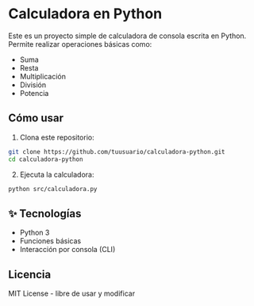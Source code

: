# Calculadora en Python 

Este es un proyecto simple de calculadora de consola escrita en Python. Permite realizar operaciones básicas como:

- Suma
- Resta
- Multiplicación
- División
- Potencia

## Cómo usar

1. Clona este repositorio:

```bash
git clone https://github.com/tuusuario/calculadora-python.git
cd calculadora-python
```

2. Ejecuta la calculadora:

```bash
python src/calculadora.py
```

## ✨ Tecnologías

- Python 3
- Funciones básicas
- Interacción por consola (CLI)


## Licencia

MIT License - libre de usar y modificar
